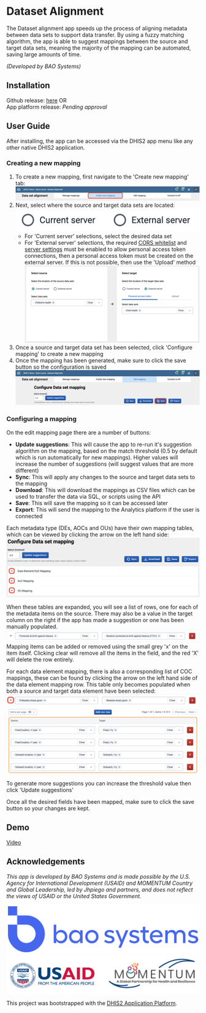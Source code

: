 # Dataset Alignment

The Dataset alignment app speeds up the process of aligning metadata between data sets to support data transfer. By using a fuzzy matching algorithm, the app is able to suggest mappings between the source and target data sets, meaning the majority of the mapping can be automated, saving large amounts of time.

_(Developed by BAO Systems)_

## Installation

Github release: [here](https://github.com/baosystems/metadata-alignment/releases/) OR  
App platform release: _Pending approval_

## User Guide

After installing, the app can be accessed via the DHIS2 app menu like any other native DHIS2 application.

### Creating a new mapping

1. To create a new mapping, first navigate to the 'Create new mapping' tab:  
   ![createNewMapping](./docs/img/createNewMapping.png)
1. Next, select where the source and target data sets are located:  
   ![dsLocations](./docs/img/dsLocations.png)
   - For 'Current server' selections, select the desired data set
   - For 'External server' selections, the required [CORS whitelist](https://docs.dhis2.org/en/use/user-guides/dhis-core-version-239/configuring-the-system/system-settings.html?h=cors+whitelist+2.39#system_access_settings:~:text=12%20or%2014.-,CORS%20whitelist,-Whitelists%20a) and [server settings](<https://docs.dhis2.org/en/use/user-guides/dhis-core-version-239/working-with-your-account/personal-access-tokens.html?h=personal+access+token+2.39#server-configuration:~:text=%2C%0A%20%20%20%20%7D%2C%0A%7D)%3B-,Server%20configuration,-%C2%B6>) must be enabled to allow personal access token connections, then a personal access token must be created on the external server. If this is not possible, then use the 'Upload' method  
     ![configureConnections](./docs/img/configureConnections.png)
1. Once a source and target data set has been selected, click 'Configure mapping' to create a new mapping
1. Once the mapping has been generated, make sure to click the save button so the configuration is saved  
   ![saveMapping](./docs/img/saveMapping.png)

### Configuring a mapping

On the edit mapping page there are a number of buttons:

- **Update suggestions**: This will cause the app to re-run it's suggestion algorithm on the mapping, based on the match threshold (0.5 by default which is run automatically for new mappings). Higher values will increase the number of suggestions (will suggest values that are more different)
- **Sync**: This will apply any changes to the source and target data sets to the mapping
- **Download**: This will download the mappings as CSV files which can be used to transfer the data via SQL, or scripts using the API
- **Save**: This will save the mapping so it can be accessed later
- **Export**: This will send the mapping to the Analytics platform if the user is connected

Each metadata type (DEs, AOCs and OUs) have their own mapping tables, which can be viewed by clicking the arrow on the left hand side:  
![expandTables](./docs/img/expandTables.png)

When these tables are expanded, you will see a list of rows, one for each of the metadata items on the source. There may also be a value in the target column on the right if the app has made a suggestion or one has been manually populated.  
![deMapping](./docs/img/deMapping.png)  
Mapping items can be added or removed using the small grey 'x' on the item itself. Clicking clear will remove all the items in the field, and the red 'X' will delete the row entirely.

For each data element mapping, there is also a corresponding list of COC mappings, these can be found by clicking the arrow on the left hand side of the data element mapping row. This table only becomes populated when both a source and target data element have been selected:  
![cocMapping](./docs/img/cocMapping.png)

To generate more suggestions you can increase the threshold value then click 'Update suggestions'

Once all the desired fields have been mapped, make sure to click the save button so your changes are kept.

## Demo

[Video](https://github.com/baosystems/metadata-alignment/releases/download/v1.10.1/DataSetAlignement.mp4)

## Acknowledgements

_This app is developed by BAO Systems and is made possible by the U.S. Agency for International Development (USAID) and MOMENTUM Country and Global Leadership, led by Jhpiego and partners, and does not reflect the views of USAID or the United States Government._

![baoSystems](./docs/img/BAOSystemsLogo.png)
![usaidAndMomentum](./docs/img/USAIDMomentumLogo.png)

This project was bootstrapped with the [DHIS2 Application Platform](https://github.com/dhis2/app-platform).
